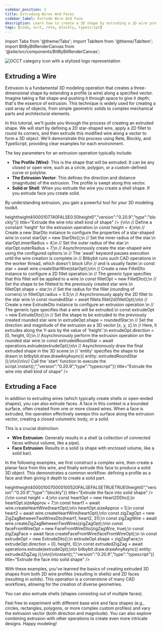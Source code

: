 ```yaml
---
sidebar_position: 3
title: Extruding Wires And Faces
sidebar_label: Extrude Wire And Face
description: Learn how to create a 3D shape by extruding a 2D wire profile or face.
tags: [code, occt, rete, blockly, typescript]
---
```


import Tabs from '@theme/Tabs';
import TabItem from '@theme/TabItem';
import BitByBitRenderCanvas from '@site/src/components/BitByBitRenderCanvas';

<img 
  class="category-icon-small" 
  src="https://s.bitbybit.dev/assets/icons/white/occt-icon.svg" 
  alt="OCCT category icon with a stylized logo representation" 
  title="OCCT category icon" />

## Extruding a Wire

Extrusion is a fundamental 3D modeling operation that creates a three-dimensional shape by extending a profile (a wire) along a specified vector. Imagine taking a flat shape and pushing it through space to give it depth; that's the essence of extrusion. This technique is widely used for creating a vast array of objects, from simple geometric solids to complex mechanical parts and architectural elements.

In this tutorial, we'll guide you through the process of creating an extruded shape. We will start by defining a 2D star-shaped wire, apply a 2D fillet to round its corners, and then extrude this modified wire along a vector to form a 3D object. We'll demonstrate this process using Rete, Blockly, and TypeScript, providing clear examples for each environment.

The key parameters for an extrusion operation typically include:

*   **The Profile (Wire)**: This is the shape that will be extruded. It can be any closed or open wire, such as a circle, polygon, or a custom-defined curve or polyline.
*   **The Extrusion Vector**: This defines the direction and distance (magnitude) of the extrusion. The profile is swept along this vector.
*   **Solid or Shell**: When you extrude the wire you create a shell shape. If you extrude face you create solid.

By understanding extrusion, you gain a powerful tool for your 3D modeling toolkit.


<Tabs>
<TabItem value="rete" label="Rete">
    <BitByBitRenderCanvas
    requireManualStart={true}
    script={{"script":"{\"id\":\"rete-v2-json\",\"nodes\":{\"7c920baffd91d425\":{\"id\":\"7c920baffd91d425\",\"name\":\"bitbybit.occt.shapes.wire.createStarWire\",\"customName\":\"star wire\",\"async\":true,\"drawable\":true,\"data\":{\"genericNodeData\":{\"hide\":true,\"oneOnOne\":false,\"flatten\":0,\"forceExecution\":false},\"center\":[0,0,0],\"direction\":[0,1,0],\"numRays\":7,\"outerRadius\":7,\"innerRadius\":4,\"offsetOuterEdges\":0,\"half\":false},\"inputs\":{},\"position\":[110.734375,360.171875]},\"a3ad01ccca577e86\":{\"id\":\"a3ad01ccca577e86\",\"name\":\"bitbybit.occt.operations.extrude\",\"customName\":\"extrude\",\"async\":true,\"drawable\":true,\"data\":{\"genericNodeData\":{\"hide\":false,\"oneOnOne\":false,\"flatten\":0,\"forceExecution\":false},\"direction\":[0,1,0]},\"inputs\":{\"shape\":{\"connections\":[{\"node\":\"27e9c145d5e43cd0\",\"output\":\"result\",\"data\":{}}]},\"direction\":{\"connections\":[{\"node\":\"58f71d7c11226693\",\"output\":\"result\",\"data\":{}}]}},\"position\":[1070.1244775692053,638.622822251194]},\"27e9c145d5e43cd0\":{\"id\":\"27e9c145d5e43cd0\",\"name\":\"bitbybit.occt.fillets.fillet2d\",\"customName\":\"fillet 2d\",\"async\":true,\"drawable\":true,\"data\":{\"genericNodeData\":{\"hide\":true,\"oneOnOne\":false,\"flatten\":0,\"forceExecution\":false},\"radius\":0.5},\"inputs\":{\"shape\":{\"connections\":[{\"node\":\"7c920baffd91d425\",\"output\":\"result\",\"data\":{}}]}},\"position\":[490.85570951639164,357.61402718044616]},\"58f71d7c11226693\":{\"id\":\"58f71d7c11226693\",\"name\":\"bitbybit.vector.vectorXYZ\",\"customName\":\"vector xyz\",\"async\":false,\"drawable\":true,\"data\":{\"genericNodeData\":{\"hide\":true,\"oneOnOne\":false,\"flatten\":0,\"forceExecution\":false},\"x\":0,\"y\":3,\"z\":0},\"inputs\":{\"y\":{\"connections\":[{\"node\":\"16fef8b5633bf2fa\",\"output\":\"result\",\"data\":{}}]}},\"position\":[491.9697917949816,908.010548409781]},\"16fef8b5633bf2fa\":{\"id\":\"16fef8b5633bf2fa\",\"name\":\"bitbybit.math.numberSlider\",\"customName\":\"number slider\",\"data\":{\"options\":{\"min\":1,\"max\":6,\"step\":0.1,\"width\":350,\"updateOnDrag\":false},\"number\":2.8},\"inputs\":{},\"position\":[-418.6465475549992,986.9008502987708]}}}","version":"0.20.9","type":"rete"}}
    title="Extrude the wire into shell kind of shape"
    />
</TabItem>
<TabItem value="blockly" label="Blockly">
  <BitByBitRenderCanvas
    requireManualStart={true}
    script={{"script":"<xml xmlns=\"https://developers.google.com/blockly/xml\"><variables><variable id=\"O=}%oo4UY.:NKu%Q}yay\">height</variable></variables><block type=\"variables_set\" id=\"n=)tV#J1]nAGE6_mwd02\" x=\"-164\" y=\"-108\"><field name=\"VAR\" id=\"O=}%oo4UY.:NKu%Q}yay\">height</field><value name=\"VALUE\"><block type=\"math_number\" id=\".CUeZB`hR{eSYKDoWUxx\"><field name=\"NUM\">4</field></block></value><next><block type=\"bitbybit.draw.drawAnyAsyncNoReturn\" id=\"BWkO[mpA[k%*`WcS0D-I\"><value name=\"Entity\"><block type=\"bitbybit.occt.operations.extrude\" id=\"j`T:J*vKYFU35K/G:T`P\"><value name=\"Shape\"><block type=\"bitbybit.occt.fillets.fillet2d\" id=\"3*A4(63w-4nh8:L*Qu+^\"><value name=\"Shape\"><block type=\"bitbybit.occt.shapes.wire.createStarWire\" id=\"wd8Oy:_[On{gYJ0pulHD\"><value name=\"Center\"><block type=\"bitbybit.point.pointXYZ\" id=\"wvW[0UbV#2,N0{g1W:k5\"><value name=\"X\"><block type=\"math_number\" id=\"|v{~5Apf,$iw[!8M+j,p\"><field name=\"NUM\">0</field></block></value><value name=\"Y\"><block type=\"math_number\" id=\"yi@*Gy-RJk*6$GKy~QH%\"><field name=\"NUM\">0</field></block></value><value name=\"Z\"><block type=\"math_number\" id=\"+x@^zj9z{O.0DYNjt.vz\"><field name=\"NUM\">0</field></block></value></block></value><value name=\"Direction\"><block type=\"bitbybit.vector.vectorXYZ\" id=\"sXr=wr?W:$2gb8zwv372\"><value name=\"X\"><block type=\"math_number\" id=\"$b$^Ef6gW2ji?N`9@k7!\"><field name=\"NUM\">0</field></block></value><value name=\"Y\"><block type=\"math_number\" id=\"2@MY+T9|kJdqQU@#kuQS\"><field name=\"NUM\">1</field></block></value><value name=\"Z\"><block type=\"math_number\" id=\"E[D~xhub@Q]U2OxoK9-n\"><field name=\"NUM\">0</field></block></value></block></value><value name=\"NumRays\"><block type=\"math_number\" id=\"HoCQLqA(VF0!Yo-6hn=S\"><field name=\"NUM\">7</field></block></value><value name=\"OuterRadius\"><block type=\"math_number\" id=\"[Ah]O653Sf!J0r@Oy$h9\"><field name=\"NUM\">7</field></block></value><value name=\"InnerRadius\"><block type=\"math_number\" id=\"$Te~M.)q`X%oKnoexS|1\"><field name=\"NUM\">4</field></block></value><value name=\"OffsetOuterEdges\"><block type=\"math_number\" id=\"Hsgkv0GFXQnSCmeCDuS]\"><field name=\"NUM\">0</field></block></value><value name=\"Half\"><block type=\"logic_boolean\" id=\"/W#wmKV~q*bmYN+8BU+X\"><field name=\"BOOL\">FALSE</field></block></value></block></value><value name=\"Radius\"><block type=\"math_number\" id=\"XlA[-vjKq#m5D8rJZR~o\"><field name=\"NUM\">0.5</field></block></value></block></value><value name=\"Direction\"><block type=\"bitbybit.vector.vectorXYZ\" id=\"CV2g23bS~Fz0=!)#@5/A\"><value name=\"X\"><block type=\"math_number\" id=\"`J?3jCiN{?!q%+cXe~2H\"><field name=\"NUM\">0</field></block></value><value name=\"Y\"><block type=\"variables_get\" id=\":t=8xX70DSc9h);qH4z7\"><field name=\"VAR\" id=\"O=}%oo4UY.:NKu%Q}yay\">height</field></block></value><value name=\"Z\"><block type=\"math_number\" id=\"$1`NZ5C%_29C(2o]9z#r\"><field name=\"NUM\">0</field></block></value></block></value></block></value></block></next></block></xml>","version":"0.20.9","type":"blockly"}}
    title="Extrude the wire into shell kind of shape"
    />
</TabItem>
<TabItem value="typescript" label="TypeScript">
<BitByBitRenderCanvas
    requireManualStart={true}
    script={{"script":"// Import the 'wire' module for creating wire shapes from the OCCT (OpenCASCADE Technology) library.\nconst { wire } = bitbybit.occt.shapes;\n// Import 'fillets' and 'operations' modules for performing filleting and extrusion operations on OCCT shapes.\nconst { fillets, operations } = bitbybit.occt;\n// Import Data Transfer Objects (DTOs) for configuring star creation, filleting, and extrusion.\n// DTOs are used to pass parameters to the respective functions.\nconst { StarDto, FilletDto, ExtrudeDto } = Bit.Inputs.OCCT;\n// Define a type alias for a pointer to a TopoDS_Wire, which is an OCCT data structure representing a wire.\ntype TopoDSWirePointer = Bit.Inputs.OCCT.TopoDSWirePointer;\n\n// Define an asynchronous function named 'start' which will contain the main logic for creating and drawing the shape.\n// The 'async' keyword allows the use of 'await' for operations that might take time, like geometry creation.\nconst start = async () => {\n\n    // Define a constant 'height' for the extrusion operation.\n    const height = 4;\n\n    // Create a new StarDto instance to configure the properties of a star-shaped wire.\n    const starOpt = new StarDto();\n    // Set the inner radius of the star.\n    starOpt.innerRadius = 4;\n    // Set the outer radius of the star.\n    starOpt.outerRadius = 7;\n    // Asynchronously create the star-shaped wire using the configured options.\n    // The 'await' keyword pauses execution until the wire creation is complete.\n    // Bitbybit runs such CAD operations in the worker thread, which doesn't block UI\n    // and is usually faster.\n    const star = await wire.createStarWire(starOpt);\n\n    // Create a new FilletDto instance to configure a 2D fillet operation.\n    // The generic type <TopoDSWirePointer> specifies that this fillet will be applied to a wire.\n    const filletOpt = new FilletDto<TopoDSWirePointer>();\n    // Set the shape to be filleted to the previously created star wire.\n    filletOpt.shape = star;\n    // Set the radius for the fillet (rounding of corners).\n    filletOpt.radius = 0.5;\n    // Asynchronously apply the 2D fillet to the star wire.\n    const roundedStar = await fillets.fillet2d(filletOpt);\n\n    // Create a new ExtrudeDto instance to configure an extrusion operation.\n    // The generic type <TopoDSWirePointer> specifies that a wire will be extruded.\n    const extrudeOpt = new ExtrudeDto<TopoDSWirePointer>();\n    // Set the shape to be extruded to the previously created rounded star wire.\n    extrudeOpt.shape = roundedStar;\n    // Set the direction and magnitude of the extrusion as a 3D vector [x, y, z].\n    // Here, it extrudes along the Y-axis by the value of 'height'.\n    extrudeOpt.direction = [0, height, 0];\n    // Asynchronously perform the extrusion operation on the rounded star wire.\n    const extrudedRoundStar = await operations.extrude(extrudeOpt);\n\n    // Asynchronously draw the final extruded shape in the 3D scene.\n    // 'entity' specifies the shape to be drawn.\n    bitbybit.draw.drawAnyAsync({ entity: extrudedRoundStar });\n\n}\n\n// Call the 'start' function to execute the script.\nstart();","version":"0.20.9","type":"typescript"}}
    title="Extrude the wire into shell kind of shape"
    />
</TabItem>
</Tabs>

## Extruding a Face

In addition to extruding wires (which typically create shells or open-ended shapes), you can also extrude faces. A face in this context is a bounded surface, often created from one or more closed wires. When a face is extruded, the operation effectively sweeps this surface along the extrusion vector, creating a closed volumetric body, or a solid.

This is a crucial distinction:
*   **Wire Extrusion**: Generally results in a shell (a collection of connected faces without volume, like a pipe).
*   **Face Extrusion**: Results in a solid (a shape with enclosed volume, like a solid bar).

In the following examples, we first construct a complex wire, then create a planar face from this wire, and finally extrude this face to produce a solid 3D object. This demonstrates a common workflow: defining a profile as a face and then giving it depth to create a solid part.

<Tabs>
<TabItem value="rete" label="Rete">
    <BitByBitRenderCanvas
    requireManualStart={true}
    script={{"script":"{\"id\":\"rete-v2-json\",\"nodes\":{\"a3ad01ccca577e86\":{\"id\":\"a3ad01ccca577e86\",\"name\":\"bitbybit.occt.operations.extrude\",\"customName\":\"extrude\",\"async\":true,\"drawable\":true,\"data\":{\"genericNodeData\":{\"hide\":false,\"oneOnOne\":false,\"flatten\":0,\"forceExecution\":false},\"direction\":[0,1,0]},\"inputs\":{\"direction\":{\"connections\":[{\"node\":\"58f71d7c11226693\",\"output\":\"result\",\"data\":{}}]},\"shape\":{\"connections\":[{\"node\":\"83b8300f86a7d1c6\",\"output\":\"result\",\"data\":{}}]}},\"position\":[885.5203527172653,551.3241854977023]},\"58f71d7c11226693\":{\"id\":\"58f71d7c11226693\",\"name\":\"bitbybit.vector.vectorXYZ\",\"customName\":\"vector xyz\",\"async\":false,\"drawable\":true,\"data\":{\"genericNodeData\":{\"hide\":true,\"oneOnOne\":false,\"flatten\":0,\"forceExecution\":false},\"x\":0,\"y\":3,\"z\":0},\"inputs\":{\"y\":{\"connections\":[{\"node\":\"16fef8b5633bf2fa\",\"output\":\"result\",\"data\":{}}]}},\"position\":[380.20906256341385,785.7649077285179]},\"16fef8b5633bf2fa\":{\"id\":\"16fef8b5633bf2fa\",\"name\":\"bitbybit.math.numberSlider\",\"customName\":\"number slider\",\"data\":{\"options\":{\"min\":1,\"max\":6,\"step\":0.1,\"width\":350,\"updateOnDrag\":false},\"number\":1.5},\"inputs\":{},\"position\":[-663.9156894269311,863.0508723168588]},\"3bb14d673fa0d00b\":{\"id\":\"3bb14d673fa0d00b\",\"name\":\"bitbybit.occt.shapes.wire.createHeartWire\",\"customName\":\"heart wire\",\"async\":true,\"drawable\":true,\"data\":{\"genericNodeData\":{\"hide\":true,\"oneOnOne\":false,\"flatten\":0,\"forceExecution\":false},\"center\":[0,0,0],\"direction\":[0,1,0],\"rotation\":0,\"sizeApprox\":5},\"inputs\":{},\"position\":[-532.6021201120332,340.9870613060303]},\"9b4a825147ce5bc0\":{\"id\":\"9b4a825147ce5bc0\",\"name\":\"bitbybit.occt.shapes.wire.createZigZagBetweenTwoWires\",\"customName\":\"zig zag between two wires\",\"async\":true,\"drawable\":true,\"data\":{\"genericNodeData\":{\"hide\":false,\"oneOnOne\":false,\"flatten\":0,\"forceExecution\":false},\"nrZigZags\":31,\"inverse\":true,\"divideByEqualDistance\":true,\"zigZagsPerEdge\":true},\"inputs\":{\"wire2\":{\"connections\":[{\"node\":\"3bb14d673fa0d00b\",\"output\":\"result\",\"data\":{}}]},\"wire1\":{\"connections\":[{\"node\":\"3102582b6246e51c\",\"output\":\"result\",\"data\":{}}]}},\"position\":[-84.63233896640459,106.29897050725572]},\"3102582b6246e51c\":{\"id\":\"3102582b6246e51c\",\"name\":\"bitbybit.occt.shapes.wire.createHeartWire\",\"customName\":\"heart wire\",\"async\":true,\"drawable\":true,\"data\":{\"genericNodeData\":{\"hide\":true,\"oneOnOne\":false,\"flatten\":0,\"forceExecution\":false},\"center\":[0,0,0],\"direction\":[0,1,0],\"rotation\":0,\"sizeApprox\":7},\"inputs\":{},\"position\":[-513.0810817981617,-69.32154536997916]},\"83b8300f86a7d1c6\":{\"id\":\"83b8300f86a7d1c6\",\"name\":\"bitbybit.occt.shapes.face.createFaceFromWire\",\"customName\":\"face from wire\",\"async\":true,\"drawable\":true,\"data\":{\"genericNodeData\":{\"hide\":false,\"oneOnOne\":false,\"flatten\":0,\"forceExecution\":false},\"planar\":true},\"inputs\":{\"shape\":{\"connections\":[{\"node\":\"9b4a825147ce5bc0\",\"output\":\"result\",\"data\":{}}]}},\"position\":[358.5062775790989,214.32449710401428]}}}","version":"0.20.9","type":"rete"}}
    title="Extrude the face into solid shape"
    />
</TabItem>
<TabItem value="blockly" label="Blockly">
  <BitByBitRenderCanvas
    requireManualStart={true}
    script={{"script":"<xml xmlns=\"https://developers.google.com/blockly/xml\"><variables><variable id=\"O=}%oo4UY.:NKu%Q}yay\">height</variable></variables><block type=\"variables_set\" id=\"n=)tV#J1]nAGE6_mwd02\" x=\"-164\" y=\"-108\"><field name=\"VAR\" id=\"O=}%oo4UY.:NKu%Q}yay\">height</field><value name=\"VALUE\"><block type=\"math_number\" id=\".CUeZB`hR{eSYKDoWUxx\"><field name=\"NUM\">4</field></block></value><next><block type=\"bitbybit.draw.drawAnyAsyncNoReturn\" id=\"BWkO[mpA[k%*`WcS0D-I\"><value name=\"Entity\"><block type=\"bitbybit.occt.operations.extrude\" id=\"j`T:J*vKYFU35K/G:T`P\"><value name=\"Shape\"><block type=\"bitbybit.occt.shapes.face.createFaceFromWire\" id=\"~MqUvomSaT`;dcG=mp3n\"><value name=\"Shape\"><block type=\"bitbybit.occt.shapes.wire.createZigZagBetweenTwoWires\" id=\"((#sB5eK#*)fre?XCiS1\"><value name=\"Wire1\"><block type=\"bitbybit.occt.shapes.wire.createHeartWire\" id=\"M}Hzz3-@qs281ixM:b4;\"><value name=\"Center\"><block type=\"bitbybit.point.pointXYZ\" id=\"E*dbwa4#ejJ61/z}o*@r\"><value name=\"X\"><block type=\"math_number\" id=\"bAA/C20lsaTd6+5$0q{A\"><field name=\"NUM\">0</field></block></value><value name=\"Y\"><block type=\"math_number\" id=\"p+BfDHp/D}mx-Aq236f*\"><field name=\"NUM\">0</field></block></value><value name=\"Z\"><block type=\"math_number\" id=\"2FWw:%Kbx:)+OPD].D^Y\"><field name=\"NUM\">0</field></block></value></block></value><value name=\"Direction\"><block type=\"bitbybit.vector.vectorXYZ\" id=\"WJG-l3{rJGr+DC!=~q.v\"><value name=\"X\"><block type=\"math_number\" id=\")R;Fyg^zN|5aBLa)eyyD\"><field name=\"NUM\">0</field></block></value><value name=\"Y\"><block type=\"math_number\" id=\"a;Z3AM2RyYV6O;4/pbJ7\"><field name=\"NUM\">1</field></block></value><value name=\"Z\"><block type=\"math_number\" id=\"$C{Y-qBvs48ID0~#88.x\"><field name=\"NUM\">0</field></block></value></block></value><value name=\"Rotation\"><block type=\"math_number\" id=\"U^S-(c_B~U{]C6ms*/M:\"><field name=\"NUM\">0</field></block></value><value name=\"SizeApprox\"><block type=\"math_number\" id=\"GU$:nsWK9+XoD#lx)0?:\"><field name=\"NUM\">7</field></block></value></block></value><value name=\"Wire2\"><block type=\"bitbybit.occt.shapes.wire.createHeartWire\" id=\"FfszF?290p*]@W8S`.g]\"><value name=\"Center\"><block type=\"bitbybit.point.pointXYZ\" id=\"X~BydmfQ~z3f`O%jEq/.\"><value name=\"X\"><block type=\"math_number\" id=\"f4v6!jgMTnI`:5Masf(|\"><field name=\"NUM\">0</field></block></value><value name=\"Y\"><block type=\"math_number\" id=\"Y-mc@bXZN/+vA?@7X`]D\"><field name=\"NUM\">0</field></block></value><value name=\"Z\"><block type=\"math_number\" id=\"5u$fAZG63sB7+lpuMQ`=\"><field name=\"NUM\">0</field></block></value></block></value><value name=\"Direction\"><block type=\"bitbybit.vector.vectorXYZ\" id=\"YVTz(J2X2XPrVY^ZPjtO\"><value name=\"X\"><block type=\"math_number\" id=\"c(1AVaX71hEjenj1EhBh\"><field name=\"NUM\">0</field></block></value><value name=\"Y\"><block type=\"math_number\" id=\"%9Ki22wb+::TD^G:blhw\"><field name=\"NUM\">1</field></block></value><value name=\"Z\"><block type=\"math_number\" id=\"pL$cd8Of#BkaIsir;U?O\"><field name=\"NUM\">0</field></block></value></block></value><value name=\"Rotation\"><block type=\"math_number\" id=\"96-ksFf_Qae!X4g@L}r5\"><field name=\"NUM\">0</field></block></value><value name=\"SizeApprox\"><block type=\"math_number\" id=\"G~`i7E`P[SXknyij3k|f\"><field name=\"NUM\">5</field></block></value></block></value><value name=\"NrZigZags\"><block type=\"math_number\" id=\"a(yMcvEU8CgDsvOsWCy6\"><field name=\"NUM\">20</field></block></value><value name=\"Inverse\"><block type=\"logic_boolean\" id=\"%e|;H1?[(7LDZJP8}N`3\"><field name=\"BOOL\">FALSE</field></block></value><value name=\"DivideByEqualDistance\"><block type=\"logic_boolean\" id=\"qK|3eLsdfKa/O#y!x:$%\"><field name=\"BOOL\">FALSE</field></block></value><value name=\"ZigZagsPerEdge\"><block type=\"logic_boolean\" id=\"?yarMdN[~(#$KvtAw,i#\"><field name=\"BOOL\">TRUE</field></block></value></block></value><value name=\"Planar\"><block type=\"logic_boolean\" id=\"uMD;Ily=*r]w$qG`OO+-\"><field name=\"BOOL\">TRUE</field></block></value></block></value><value name=\"Direction\"><block type=\"bitbybit.vector.vectorXYZ\" id=\"CV2g23bS~Fz0=!)#@5/A\"><value name=\"X\"><block type=\"math_number\" id=\"`J?3jCiN{?!q%+cXe~2H\"><field name=\"NUM\">0</field></block></value><value name=\"Y\"><block type=\"variables_get\" id=\":t=8xX70DSc9h);qH4z7\"><field name=\"VAR\" id=\"O=}%oo4UY.:NKu%Q}yay\">height</field></block></value><value name=\"Z\"><block type=\"math_number\" id=\"$1`NZ5C%_29C(2o]9z#r\"><field name=\"NUM\">0</field></block></value></block></value></block></value></block></next></block></xml>","version":"0.20.9","type":"blockly"}}
    title="Extrude the face into solid shape"
    />
</TabItem>
<TabItem value="typescript" label="TypeScript">
<BitByBitRenderCanvas
    requireManualStart={true}
    script={{"script":"const { wire, face } = bitbybit.occt.shapes;\nconst { fillets, operations } = bitbybit.occt;\nconst { FilletDto, ExtrudeDto, Heart2DDto, ZigZagBetweenTwoWiresDto, FaceFromWireDto } = Bit.Inputs.OCCT;\ntype TopoDSWirePointer = Bit.Inputs.OCCT.TopoDSWirePointer;\ntype TopoDSFacePointer = Bit.Inputs.OCCT.TopoDSFacePointer;\nconst start = async () => {\n\n    const height = 4;\n\n    const heartOpt = new Heart2DDto();\n    heartOpt.sizeApprox = 7;\n    const heart1 = await wire.createHeartWire(heartOpt);\n\n    heartOpt.sizeApprox = 5;\n    const heart2 = await wire.createHeartWire(heartOpt);\n\n    const zigZagOpt = new ZigZagBetweenTwoWiresDto(heart1, heart2, 31);\n    const zigZagWire = await wire.createZigZagBetweenTwoWires(zigZagOpt);\n\n    const faceFromWireOpt = new FaceFromWireDto<TopoDSWirePointer>(zigZagWire, true);\n    const zigZagFace = await face.createFaceFromWire(faceFromWireOpt);\n   \n    const extrudeOpt = new ExtrudeDto<TopoDSFacePointer>();\n    extrudeOpt.shape = zigZagFace;\n    extrudeOpt.direction = [0, height, 0];\n    const extrudedZigZag = await operations.extrude(extrudeOpt);\n\n    bitbybit.draw.drawAnyAsync({ entity: extrudedZigZag });\n\n}\n\nstart();","version":"0.20.9","type":"typescript"}}
    title="Extrude the face into solid shape"
    />
</TabItem>
</Tabs>

With these examples, you've learned the basics of creating extruded 3D shapes from both 2D wire profiles (resulting in shells) and 2D faces (resulting in solids). This operation is a cornerstone of many CAD workflows, allowing for the creation of diverse geometries.

You can also extrude shells (shapes consisting out of multiple faces).

Feel free to experiment with different base wire and face shapes (e.g., circles, rectangles, polygons, or more complex custom profiles) and vary the extrusion vector (both direction and magnitude). You can also explore combining extrusion with other operations to create even more intricate designs. Happy modeling!